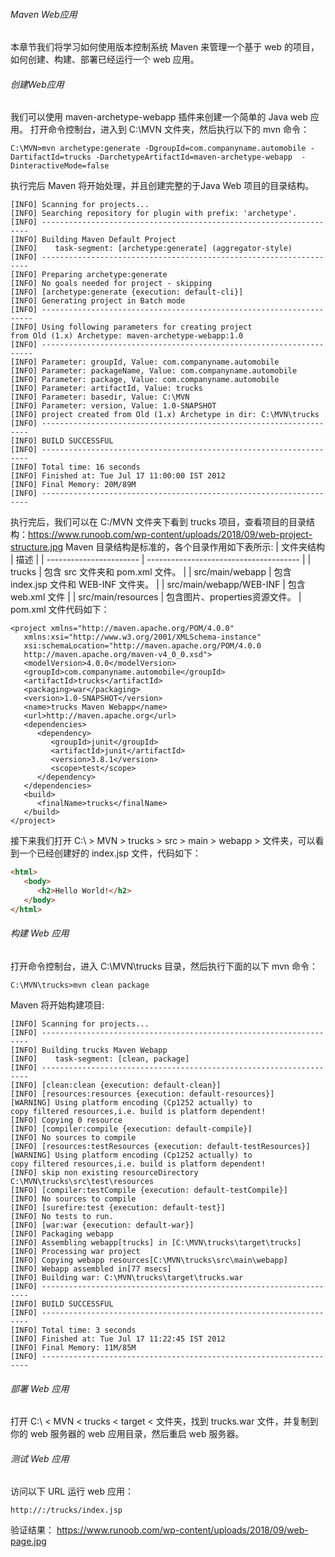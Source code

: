 ###### Maven Web应用
本章节我们将学习如何使用版本控制系统 Maven 来管理一个基于 web 的项目，如何创建、构建、部署已经运行一个 web 应用。
###### 创建Web应用
我们可以使用 maven-archetype-webapp 插件来创建一个简单的 Java web 应用。
打开命令控制台，进入到 C:\MVN 文件夹，然后执行以下的 mvn 命令：
```
C:\MVN>mvn archetype:generate -DgroupId=com.companyname.automobile -DartifactId=trucks -DarchetypeArtifactId=maven-archetype-webapp  -DinteractiveMode=false
```
执行完后 Maven 将开始处理，并且创建完整的于Java Web 项目的目录结构。
```
[INFO] Scanning for projects...
[INFO] Searching repository for plugin with prefix: 'archetype'.
[INFO] -------------------------------------------------------------------
[INFO] Building Maven Default Project
[INFO]    task-segment: [archetype:generate] (aggregator-style)
[INFO] -------------------------------------------------------------------
[INFO] Preparing archetype:generate
[INFO] No goals needed for project - skipping
[INFO] [archetype:generate {execution: default-cli}]
[INFO] Generating project in Batch mode
[INFO] --------------------------------------------------------------------
[INFO] Using following parameters for creating project 
from Old (1.x) Archetype: maven-archetype-webapp:1.0
[INFO] --------------------------------------------------------------------
[INFO] Parameter: groupId, Value: com.companyname.automobile
[INFO] Parameter: packageName, Value: com.companyname.automobile
[INFO] Parameter: package, Value: com.companyname.automobile
[INFO] Parameter: artifactId, Value: trucks
[INFO] Parameter: basedir, Value: C:\MVN
[INFO] Parameter: version, Value: 1.0-SNAPSHOT
[INFO] project created from Old (1.x) Archetype in dir: C:\MVN\trucks
[INFO] -------------------------------------------------------------------
[INFO] BUILD SUCCESSFUL
[INFO] -------------------------------------------------------------------
[INFO] Total time: 16 seconds
[INFO] Finished at: Tue Jul 17 11:00:00 IST 2012
[INFO] Final Memory: 20M/89M
[INFO] -------------------------------------------------------------------
```
执行完后，我们可以在 C:/MVN 文件夹下看到 trucks 项目，查看项目的目录结构：https://www.runoob.com/wp-content/uploads/2018/09/web-project-structure.jpg
Maven 目录结构是标准的，各个目录作用如下表所示:
| 文件夹结构              | 描述                                   |
| ----------------------- | -------------------------------------- |
| trucks                  | 包含 src 文件夹和 pom.xml 文件。       |
| src/main/webapp         | 包含 index.jsp 文件和 WEB-INF 文件夹。 |
| src/main/webapp/WEB-INF | 包含 web.xml 文件                      |
| src/main/resources      | 包含图片、properties资源文件。         |
pom.xml 文件代码如下：
```
<project xmlns="http://maven.apache.org/POM/4.0.0" 
   xmlns:xsi="http://www.w3.org/2001/XMLSchema-instance"
   xsi:schemaLocation="http://maven.apache.org/POM/4.0.0 
   http://maven.apache.org/maven-v4_0_0.xsd">
   <modelVersion>4.0.0</modelVersion>
   <groupId>com.companyname.automobile</groupId>
   <artifactId>trucks</artifactId>
   <packaging>war</packaging>
   <version>1.0-SNAPSHOT</version>
   <name>trucks Maven Webapp</name>
   <url>http://maven.apache.org</url>
   <dependencies>
      <dependency>
         <groupId>junit</groupId>
         <artifactId>junit</artifactId>
         <version>3.8.1</version>
         <scope>test</scope>
      </dependency>
   </dependencies>
   <build>
      <finalName>trucks</finalName>
   </build>
</project>
```
接下来我们打开 C:\ > MVN > trucks > src > main > webapp > 文件夹，可以看到一个已经创建好的 index.jsp 文件，代码如下：
```html
<html>
   <body>
      <h2>Hello World!</h2>
   </body>
</html>
```
###### 构建 Web 应用
打开命令控制台，进入 C:\MVN\trucks 目录，然后执行下面的以下 mvn 命令：
```
C:\MVN\trucks>mvn clean package
```
Maven 将开始构建项目:
```
[INFO] Scanning for projects...
[INFO] -------------------------------------------------------------------
[INFO] Building trucks Maven Webapp
[INFO]    task-segment: [clean, package]
[INFO] -------------------------------------------------------------------
[INFO] [clean:clean {execution: default-clean}]
[INFO] [resources:resources {execution: default-resources}]
[WARNING] Using platform encoding (Cp1252 actually) to 
copy filtered resources,i.e. build is platform dependent!
[INFO] Copying 0 resource
[INFO] [compiler:compile {execution: default-compile}]
[INFO] No sources to compile
[INFO] [resources:testResources {execution: default-testResources}]
[WARNING] Using platform encoding (Cp1252 actually) to 
copy filtered resources,i.e. build is platform dependent!
[INFO] skip non existing resourceDirectory 
C:\MVN\trucks\src\test\resources
[INFO] [compiler:testCompile {execution: default-testCompile}]
[INFO] No sources to compile
[INFO] [surefire:test {execution: default-test}]
[INFO] No tests to run.
[INFO] [war:war {execution: default-war}]
[INFO] Packaging webapp
[INFO] Assembling webapp[trucks] in [C:\MVN\trucks\target\trucks]
[INFO] Processing war project
[INFO] Copying webapp resources[C:\MVN\trucks\src\main\webapp]
[INFO] Webapp assembled in[77 msecs]
[INFO] Building war: C:\MVN\trucks\target\trucks.war
[INFO] -------------------------------------------------------------------
[INFO] BUILD SUCCESSFUL
[INFO] -------------------------------------------------------------------
[INFO] Total time: 3 seconds
[INFO] Finished at: Tue Jul 17 11:22:45 IST 2012
[INFO] Final Memory: 11M/85M
[INFO] -------------------------------------------------------------------
```
###### 部署 Web 应用
打开 C:\ < MVN < trucks < target < 文件夹，找到 trucks.war 文件，并复制到你的 web 服务器的 web 应用目录，然后重启 web 服务器。
###### 测试 Web 应用
访问以下 URL 运行 web 应用：
```
http://:/trucks/index.jsp
```
验证结果：
https://www.runoob.com/wp-content/uploads/2018/09/web-page.jpg